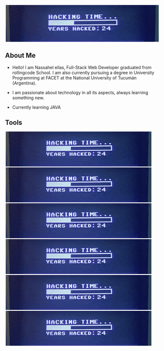 <img src="kung.gif" style="width:100vw;">

## About Me

- Hello! I am Nassahel elías, Full-Stack Web Developer graduated from rollingcode School. I am also currently pursuing a degree in University Programming at FACET at the National University of Tucumán (Argentina).

- I am passionate about technology in all its aspects, always learning something new.

- Currently learning JAVA

## Tools

<div>
  <img src="kung.gif" style="">
  <img src="kung.gif" style="">
  <img src="kung.gif" style="">
  <img src="kung.gif" style="">
  <img src="kung.gif" style="">
  <img src="kung.gif" style="">
</div>
